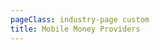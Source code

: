 ```yaml
---
pageClass: industry-page custom
title: Mobile Money Providers
---
```


<IndustryHeroSection :imageSrc="'/images/industry-hero.jpg'" :imageAlt="'image alt'">
  <template v-slot:title>
  Mobile Money Providers
  </template>    
  <template v-slot:description>
  A mobile money operator is a mobile money service provider that develops and delivers financial services through mobile phones and mobile telephone networks.
  </template>    
</IndustryHeroSection>

  <use-cases-mm-providers-with-tabs :defaultTab="1"/>

<succeed-use-case-section>
  <succeed-use-case :image="'/images/succeed-use-case.jpg'"
  :caseList="[
        {
          bulletColor: '#00568F',
          text: 'Increased conversion',
        },
        {
          bulletColor: '#FF6600',
          text: 'Important point',
        },
        {
          bulletColor: '#00A182',
          text: 'Reduced errors',
        },
        {
          bulletColor: '#FCBB2C',
          text: 'Important point',
        },
      ]"
  >
  <template v-slot:title>
  Succeed case study
  </template>
  <template v-slot:description>
  Dictumst habitasse ultrices elementum, consequat ultrices purus volutpat. Posuere amet amet, cum justo bibendum morbi. Auctor interdum morbi non platea justo, et neque.
  </template>
  </succeed-use-case>
</succeed-use-case-section>

  <testimonials-slider
  :slides="[
        {
          image: '/images/slide-item-1.jpg',
          description: 'Quisque bibendum elit purus ultricies. Nam imperdiet praesent cursus congue euismod volutpat.\n' +
          'Scelerisque hendrerit sagittis, sit aliquet id sodales dictum pellentesque quis. Lobortis ultrices\n' +
          'ultrices integer urna, pharetra.',
          author: 'John Smith',
          position: 'Developer at Porto',
        },
    ]"
  />

  <get-started
  :sectionTitle="'Ready to explore?'"
  :sectionDescription="'Find our latest API documentation.'"
  :accentLink="{text: 'Start developing', link: '/examples'}"
  />
